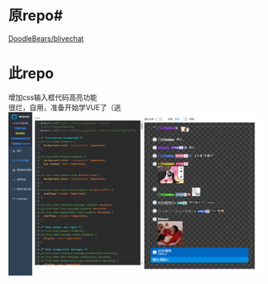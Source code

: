 # 原repo#
[DoodleBears/blivechat](https://github.com/DoodleBears/blivechat)
# 此repo
增加css输入框代码高亮功能<br>
很烂，自用，准备开始学VUE了（逃
![alt demo](./img_readme_demo.png)
